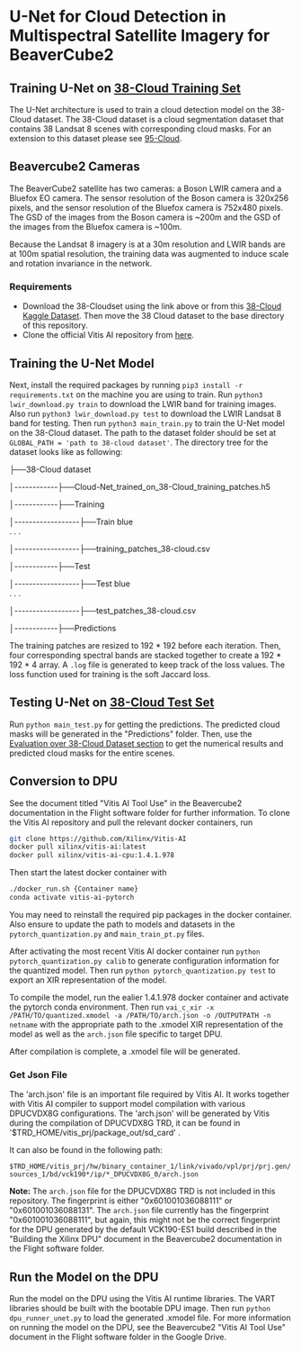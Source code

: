 # U-Net for Cloud Detection in Multispectral Satellite Imagery for BeaverCube2 

## Training U-Net on [38-Cloud Training Set](https://github.com/SorourMo/38-Cloud-A-Cloud-Segmentation-Dataset)
The U-Net architecture is used to train a cloud detection model on the 38-Cloud dataset. The 38-Cloud dataset is a cloud
segmentation dataset that contains 38 Landsat 8 scenes  with corresponding cloud masks. For an 
extension to this dataset please see [95-Cloud](https://github.com/SorourMo/95-Cloud-An-Extension-to-38-Cloud-Dataset).

## Beavercube2 Cameras
The BeaverCube2 satellite has two cameras: a Boson LWIR camera and a Bluefox EO camera. The 
sensor resolution of the Boson camera is 320x256 pixels, and the sensor resolution of the Bluefox
camera is 752x480 pixels. The GSD of the images from the Boson camera is ~200m and the GSD of the 
images from the Bluefox camera is ~100m.

Because the Landsat 8 imagery is at a 30m resolution and LWIR bands are at 100m spatial resolution,
the training data was augmented to induce scale and rotation invariance in the network. 

### Requirements
* Download the 38-Cloudset using the link above or from this [38-Cloud Kaggle Dataset](https://www.kaggle.com/datasets/sorour/38cloud-cloud-segmentation-in-satellite-images).  Then move the 38 Cloud dataset to the base directory of this repository. 
* Clone the official Vitis AI repository from [here](https://github.com/Xilinx/Vitis-AI).
 
 ## Training the U-Net Model
Next, install the required packages by running `pip3 install -r requirements.txt` on the machine 
you are using to train. Run `python3 lwir_download.py train` to download the LWIR 
 band for training images. Also run `python3 lwir_download.py test` to download the LWIR 
Landsat 8 band for testing. Then run `python3 main_train.py` to train the U-Net model on the 38-Cloud dataset.
The path to the dataset folder should be set at `GLOBAL_PATH = 'path to 38-cloud dataset'`. The directory tree for the dataset looks like as following:

├──38-Cloud dataset

│------------├──Cloud-Net_trained_on_38-Cloud_training_patches.h5

│------------├──Training

│------------------├──Train blue<br/>
                      .
                      .
                      .

│------------------├──training_patches_38-cloud.csv

│------------├──Test

│------------------├──Test blue<br/>
                      .
                      .
                      .

│------------------├──test_patches_38-cloud.csv

│------------├──Predictions


The training patches are resized to 192 * 192 before each iteration. Then, four corresponding spectral 
bands are stacked together to create a 192 * 192 * 4 array. A ```.log``` file is generated to keep track of the loss values. The loss function used for training is the soft Jaccard loss. 

## Testing U-Net on [38-Cloud Test Set](https://github.com/SorourMo/38-Cloud-A-Cloud-Segmentation-Dataset)
Run `python main_test.py` for getting the predictions. The predicted cloud masks will be generated in the "Predictions" folder. 
Then, use the [Evaluation over 38-Cloud Dataset section](https://github.com/SorourMo/38-Cloud-A-Cloud-Segmentation-Dataset#evaluation-over-38-cloud-dataset) to get the numerical results and predicted cloud masks for the entire scenes. 

## Conversion to DPU 
See the document titled "Vitis AI Tool Use" in the Beavercube2 documentation in the Flight software 
folder for further information. 
To clone the Vitis AI repository and pull the relevant docker containers, run 
```bash
git clone https://github.com/Xilinx/Vitis-AI
docker pull xilinx/vitis-ai:latest
docker pull xilinx/vitis-ai-cpu:1.4.1.978
```
Then start the latest docker container with 
```bash
./docker_run.sh {Container name}
conda activate vitis-ai-pytorch
```
You may need to reinstall the required pip packages in the docker container. Also ensure to update 
the path to models and datasets in the `pytorch_quantization.py` and `main_train_pt.py` files.

After activating the most recent Vitis AI docker container run `python pytorch_quantization.py calib`
to generate configuration information for the quantized model. Then run `python pytorch_quantization.py test`
to export an XIR representation of the model. 

To compile the model, run the ealier 1.4.1.978 docker container and activate the pytorch conda
environment. Then run `vai_c_xir -x /PATH/TO/quantized.xmodel -a /PATH/TO/arch.json -o /OUTPUTPATH -n netname`
with the appropriate path to the .xmodel XIR representation of the model as well as the `arch.json` file 
specific to target DPU. 

After compilation is complete, a .xmodel file will be generated.

### Get Json File
The 'arch.json' file is an important file required by Vitis AI. It works together with Vitis AI compiler to support model compilation with various DPUCVDX8G configurations. The 'arch.json' will be generated by Vitis during the compilation of DPUCVDX8G TRD, it can be found in '$TRD_HOME/vitis_prj/package_out/sd_card' .

It can also be found in the following path:

`$TRD_HOME/vitis_prj/hw/binary_container_1/link/vivado/vpl/prj/prj.gen/sources_1/bd/vck190*/ip/*_DPUCVDX8G_0/arch.json`

**Note:** The `arch.json` file for the DPUCVDX8G TRD is not included in this repository. The 
fingerprint is either "0x601001036088111" or "0x601001036088131". The `arch.json` file currently 
has the fingerprint "0x601001036088111", but again, this might not be the correct fingerprint for
the DPU generated by the default VCK190-ES1 build described in the "Building the Xilinx DPU" 
document in the Beavercube2 documentation in the Flight software folder. 


## Run the Model on the DPU 
Run the model on the DPU using the Vitis AI runtime libraries. The VART libraries should be built with
the bootable DPU image. Then run `python dpu_runner_unet.py` to load the generated .xmodel file. 
For more information on running the model on the DPU, see the Beavercube2 "Vitis AI Tool Use" document in the Flight
software folder in the Google Drive. 









